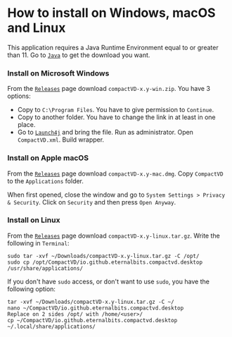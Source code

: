 # How to install on Windows, macOS and Linux

This application requires a Java Runtime Environment equal to or greater than 11.
 Go to [`Java`](https://www.oracle.com/java/technologies/downloads/) to get the download you want.

### Install on Microsoft Windows

From the [`Releases`](https://github.com/eternalbits/compactVD/releases/) page download `compactVD-x.y-win.zip`. You have 3 options:
* Copy to `C:\Program Files`. You have to give permission to `Continue`.
* Copy to another folder. You have to change the link in at least in one place.
* Go to [`Launch4j`](http://launch4j.sourceforge.net/) and bring the file. Run as administrator. Open `CompactVD.xml`. Build wrapper.

### Install on Apple macOS

From the [`Releases`](https://github.com/eternalbits/compactVD/releases/) page download `compactVD-x.y-mac.dmg`. Copy `CompactVD` to the `Applications` folder.
 
When first opened, close the window and go to `System Settings > Privacy & Security`. Click on `Security` and then press `Open Anyway`.

### Install on Linux

From the [`Releases`](https://github.com/eternalbits/compactVD/releases/) page download `compactVD-x.y-linux.tar.gz`. Write the following in `Terminal`:
````
sudo tar -xvf ~/Downloads/compactVD-x.y-linux.tar.gz -C /opt/
sudo cp /opt/CompactVD/io.github.eternalbits.compactvd.desktop /usr/share/applications/
````
If you don't have `sudo` access, or don't want to use `sudo`, you have the following option:
````
tar -xvf ~/Downloads/compactVD-x.y-linux.tar.gz -C ~/
nano ~/CompactVD/io.github.eternalbits.compactvd.desktop
Replace on 2 sides /opt/ with /home/<user>/
cp ~/CompactVD/io.github.eternalbits.compactvd.desktop ~/.local/share/applications/
````
